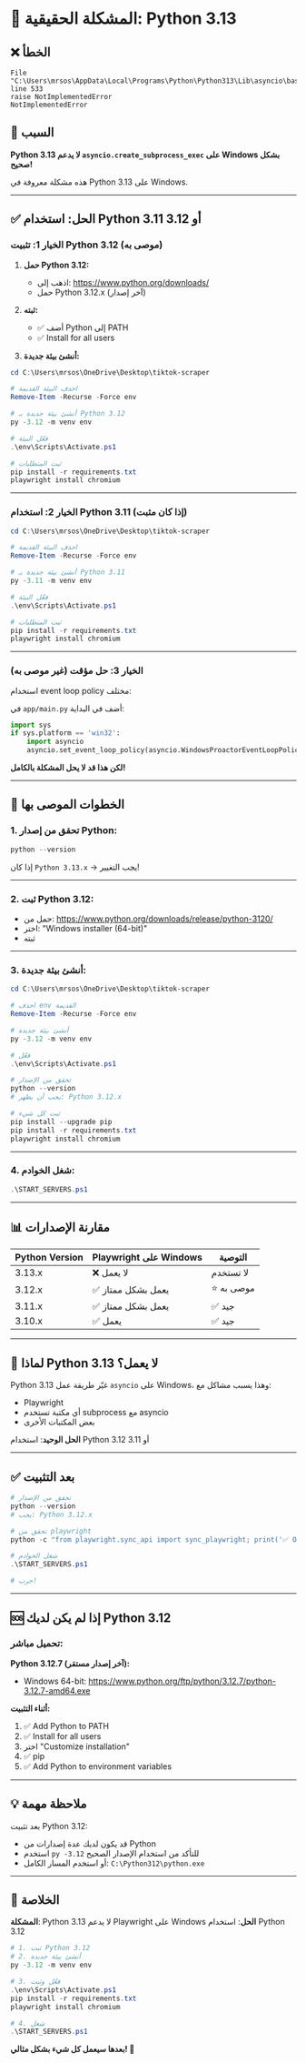# 🔴 المشكلة الحقيقية: Python 3.13

## ❌ الخطأ

```
File "C:\Users\mrsos\AppData\Local\Programs\Python\Python313\Lib\asyncio\base_events.py", line 533
raise NotImplementedError
NotImplementedError
```

## 🎯 السبب

**Python 3.13 لا يدعم `asyncio.create_subprocess_exec` على Windows بشكل صحيح!**

هذه مشكلة معروفة في Python 3.13 على Windows.

---

## ✅ الحل: استخدام Python 3.11 أو 3.12

### **الخيار 1: تثبيت Python 3.12 (موصى به)**

1. **حمل Python 3.12:**
   - اذهب إلى: https://www.python.org/downloads/
   - حمل Python 3.12.x (آخر إصدار)

2. **ثبته:**
   - ✅ أضف Python إلى PATH
   - ✅ Install for all users

3. **أنشئ بيئة جديدة:**
```powershell
cd C:\Users\mrsos\OneDrive\Desktop\tiktok-scraper

# احذف البيئة القديمة
Remove-Item -Recurse -Force env

# أنشئ بيئة جديدة بـ Python 3.12
py -3.12 -m venv env

# فعّل البيئة
.\env\Scripts\Activate.ps1

# ثبت المتطلبات
pip install -r requirements.txt
playwright install chromium
```

---

### **الخيار 2: استخدام Python 3.11 (إذا كان مثبت)**

```powershell
cd C:\Users\mrsos\OneDrive\Desktop\tiktok-scraper

# احذف البيئة القديمة
Remove-Item -Recurse -Force env

# أنشئ بيئة جديدة بـ Python 3.11
py -3.11 -m venv env

# فعّل البيئة
.\env\Scripts\Activate.ps1

# ثبت المتطلبات
pip install -r requirements.txt
playwright install chromium
```

---

### **الخيار 3: حل مؤقت (غير موصى به)**

استخدام event loop policy مختلف:

في `app/main.py` أضف في البداية:
```python
import sys
if sys.platform == 'win32':
    import asyncio
    asyncio.set_event_loop_policy(asyncio.WindowsProactorEventLoopPolicy())
```

**لكن هذا قد لا يحل المشكلة بالكامل!**

---

## 🚀 الخطوات الموصى بها

### **1. تحقق من إصدار Python:**

```powershell
python --version
```

إذا كان `Python 3.13.x` → يجب التغيير!

---

### **2. ثبت Python 3.12:**

- حمل من: https://www.python.org/downloads/release/python-3120/
- اختر: "Windows installer (64-bit)"
- ثبته

---

### **3. أنشئ بيئة جديدة:**

```powershell
cd C:\Users\mrsos\OneDrive\Desktop\tiktok-scraper

# احذف env القديمة
Remove-Item -Recurse -Force env

# أنشئ بيئة جديدة
py -3.12 -m venv env

# فعّل
.\env\Scripts\Activate.ps1

# تحقق من الإصدار
python --version
# يجب أن يظهر: Python 3.12.x

# ثبت كل شيء
pip install --upgrade pip
pip install -r requirements.txt
playwright install chromium
```

---

### **4. شغل الخوادم:**

```powershell
.\START_SERVERS.ps1
```

---

## 📊 مقارنة الإصدارات

| Python Version | Playwright على Windows | التوصية |
|---------------|------------------------|----------|
| 3.13.x | ❌ لا يعمل | لا تستخدم |
| 3.12.x | ✅ يعمل بشكل ممتاز | ⭐ موصى به |
| 3.11.x | ✅ يعمل بشكل ممتاز | ✅ جيد |
| 3.10.x | ✅ يعمل | ✅ جيد |

---

## 🐛 لماذا Python 3.13 لا يعمل؟

Python 3.13 غيّر طريقة عمل `asyncio` على Windows، وهذا يسبب مشاكل مع:
- Playwright
- أي مكتبة تستخدم subprocess مع asyncio
- بعض المكتبات الأخرى

**الحل الوحيد**: استخدام Python 3.12 أو 3.11

---

## ✅ بعد التثبيت

```powershell
# تحقق من الإصدار
python --version
# يجب: Python 3.12.x

# تحقق من playwright
python -c "from playwright.sync_api import sync_playwright; print('✅ OK')"

# شغل الخوادم
.\START_SERVERS.ps1

# جرب!
```

---

## 🆘 إذا لم يكن لديك Python 3.12

### **تحميل مباشر:**

**Python 3.12.7 (آخر إصدار مستقر):**
- Windows 64-bit: https://www.python.org/ftp/python/3.12.7/python-3.12.7-amd64.exe

**أثناء التثبيت:**
1. ✅ Add Python to PATH
2. ✅ Install for all users
3. اختر "Customize installation"
4. ✅ pip
5. ✅ Add Python to environment variables

---

## 💡 ملاحظة مهمة

بعد تثبيت Python 3.12:
- قد يكون لديك عدة إصدارات من Python
- استخدم `py -3.12` للتأكد من استخدام الإصدار الصحيح
- أو استخدم المسار الكامل: `C:\Python312\python.exe`

---

## 🎯 الخلاصة

**المشكلة**: Python 3.13 لا يدعم Playwright على Windows
**الحل**: استخدام Python 3.12

```powershell
# 1. ثبت Python 3.12
# 2. أنشئ بيئة جديدة
py -3.12 -m venv env

# 3. فعّل وثبت
.\env\Scripts\Activate.ps1
pip install -r requirements.txt
playwright install chromium

# 4. شغل
.\START_SERVERS.ps1
```

**بعدها سيعمل كل شيء بشكل مثالي! 🚀**
